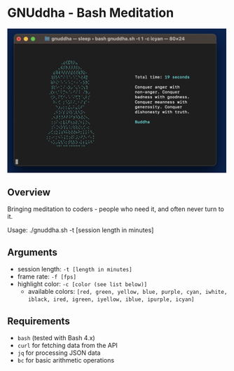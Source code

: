 # GNUddha - Bash Meditation

<img src="content/Screenshot 2024-08-06 at 7.12.52 PM.png" alt="alt text" width="500"/>

## Overview

Bringing meditation to coders - people who need it, and often never turn to it.

Usage: ./gnuddha.sh -t [session length in minutes]

## Arguments
- session length: ```-t [length in minutes]```
- frame rate: ```-f [fps]```
- highlight color: ```-c [color (see list below)]```
    - available colors: ```[red, green, yellow, blue, purple, cyan, iwhite, iblack, ired, igreen, iyellow, iblue, ipurple, icyan]```

## Requirements

- `bash` (tested with Bash 4.x)
- `curl` for fetching data from the API
- `jq` for processing JSON data
- `bc` for basic arithmetic operations